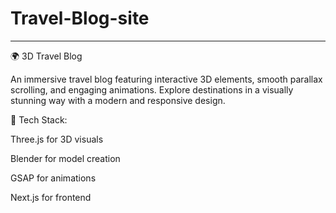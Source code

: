 # Travel-Blog-site
---

🌍 3D Travel Blog

An immersive travel blog featuring interactive 3D elements, smooth parallax scrolling, and engaging animations. Explore destinations in a visually stunning way with a modern and responsive design.

🚀 Tech Stack:

Three.js for 3D visuals

Blender for model creation

GSAP for animations

Next.js for frontend

